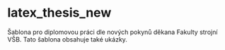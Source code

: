# latex_thesis_new
Šablona pro diplomovou práci dle nových pokynů děkana Fakulty strojní VŠB. Tato šablona obsahuje také ukázky.
